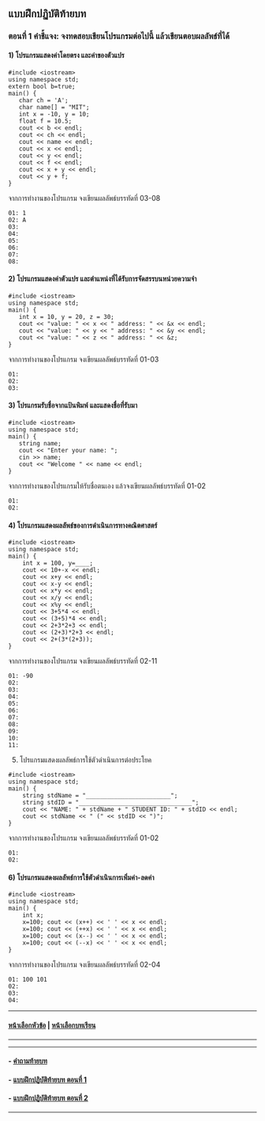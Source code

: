 ## แบบฝึกปฏิบัติท้ายบท

### ตอนที่ 1 คำชี้แจง: จงทดสอบเขียนโปรแกรมต่อไปนี้ แล้วเขียนตอบผลลัพธ์ที่ได้ 

#### 1) โปรแกรมแสดงค่าโดยตรง และค่าของตัวแปร

```
#include <iostream> 
using namespace std;
extern bool b=true;
main() {
   char ch = 'A'; 				
   char name[] = "MIT"; 
   int x = -10, y = 10; 			
   float f = 10.5; 				
   cout << b << endl; 			
   cout << ch << endl; 			
   cout << name << endl; 		
   cout << x << endl; 			
   cout << y << endl; 			
   cout << f << endl;
   cout << x + y << endl;
   cout << y + f; 			
}
```

จากการทำงานของโปรแกรม จงเขียนผลลัพธ์บรรทัดที่ 03-08

```
01:	1
02:	A
03:	
04:	
05:	
06:	
07:	
08:	
```

#### 2) โปรแกรมแสดงค่าตัวแปร และตำแหน่งที่ได้รับการจัดสรรบนหน่วยความจำ

```
#include <iostream>	 
using namespace std;
main() {
   int x = 10, y = 20, z = 30; 
   cout << "value: " << x << " address: " << &x << endl; 
   cout << "value: " << y << " address: " << &y << endl; 
   cout << "value: " << z << " address: " << &z; 
}
```

จากการทำงานของโปรแกรม จงเขียนผลลัพธ์บรรทัดที่ 01-03

```
01:	
02:	
03:	
```

#### 3) โปรแกรมรับชื่อจากแป้นพิมพ์ และแสดงชื่อที่รับมา

```
#include <iostream> 		
using namespace std;
main() {
   string name;
   cout << "Enter your name: "; 
   cin >> name;
   cout << "Welcome " << name << endl; 
}
```

จากการทำงานของโปรแกรมให้รับชื่อตนเอง แล้วจงเขียนผลลัพธ์บรรทัดที่ 01-02

```
01:	
02:	
```

#### 4) โปรแกรมแสดงผลลัพธ์ของการดำเนินการทางคณิตศาสตร์

```
#include <iostream> 		
using namespace std;
main() {
    int x = 100, y=____; 		
    cout << 10+-x << endl;
    cout << x+y << endl;
    cout << x-y << endl;
    cout << x*y << endl;
    cout << x/y << endl;
    cout << x%y << endl;
    cout << 3+5*4 << endl;
    cout << (3+5)*4 << endl;
    cout << 2+3*2+3 << endl;
    cout << (2+3)*2+3 << endl;
    cout << 2+(3*(2+3));
}
```

จากการทำงานของโปรแกรม จงเขียนผลลัพธ์บรรทัดที่ 02-11

```
01:	-90
02:	
03:	
04:	
05:	
06:	
07:	
08:	
09:	
10:	
11:	
```

5) โปรแกรมแสดงผลลัพธ์การใช้ตัวดำเนินการต่อประโยค

```
#include <iostream>		
using namespace std;
main() {
    string stdName = "________________________";
    string stdID = "________________________________";
    cout << "NAME: " + stdName + " STUDENT ID: " + stdID << endl; 
    cout << stdName << " (" << stdID << ")";
}
```

จากการทำงานของโปรแกรม จงเขียนผลลัพธ์บรรทัดที่ 01-02

```
01:	
02:	
```

#### 6) โปรแกรมแสดงผลลัพธ์การใช้ตัวดำเนินการเพิ่มค่า-ลดค่า

```
#include <iostream>		
using namespace std;
main() {
    int x;
    x=100; cout << (x++) << ' ' << x << endl;
    x=100; cout << (++x) << ' ' << x << endl;
    x=100; cout << (x--) << ' ' << x << endl;
    x=100; cout << (--x) << ' ' << x << endl;
}
```

จากการทำงานของโปรแกรม จงเขียนผลลัพธ์บรรทัดที่ 02-04

```
01:	100 101
02:	
03:	
04:	
```

---
#### [หน้าเลือกหัวข้อ](README.md) | [หน้าเลือกบทเรียน](../README.md)
---
---
#### - [คำถามท้ายบท](0430.md)
#### - [แบบฝึกปฏิบัติท้ายบท ตอนที่ 1](0450.md)
#### - [แบบฝึกปฏิบัติท้ายบท ตอนที่ 2](0450.md)
---
